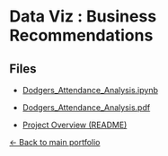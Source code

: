 # Data Viz : Business Recommendations

## Files
- [Dodgers_Attendance_Analysis.ipynb](./Dodgers_Attendance_Analysis.ipynb)
- [Dodgers_Attendance_Analysis.pdf](./Dodgers_Attendance_Analysis.pdf)

- [Project Overview (README)](./README.md)

[← Back to main portfolio](../index.md)
